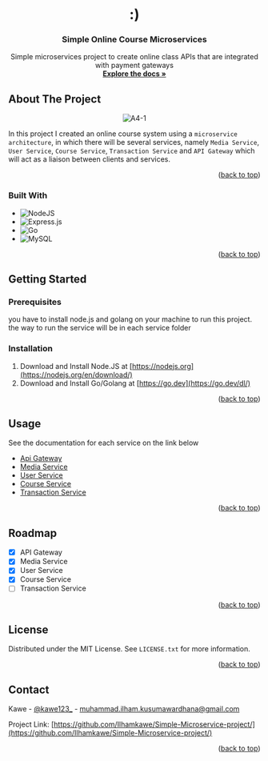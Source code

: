 <!-- PROJECT LOGO -->
<br />
<div align="center">

  <h1>:)</h1>

<h3 align="center">Simple Online Course Microservices</h3>

  <p align="center">
    Simple microservices project to create online class APIs that are integrated with payment gateways
    <br />
    <a href="https://github.com/github_username/repo_name"><strong>Explore the docs »</strong></a>
  </p>
</div>





<!-- ABOUT THE PROJECT -->
## About The Project

<p align="center">
  <img src="https://i.ibb.co/F4jjTsg/microservice-diagram.jpg" alt="A4-1" border="0" />
</p>

In this project I created an online course system using a `microservice architecture`, in which there will be several services, namely `Media Service`, `User Service`, `Course Service`, `Transaction Service` and `API Gateway` which will act as a liaison between clients and services.

<p align="right">(<a href="#readme-top">back to top</a>)</p>



### Built With

* ![NodeJS](https://img.shields.io/badge/node.js-6DA55F?style=for-the-badge&logo=node.js&logoColor=white)
* ![Express.js](https://img.shields.io/badge/express.js-%23404d59.svg?style=for-the-badge&logo=express&logoColor=%2361DAFB)
* ![Go](https://img.shields.io/badge/go-%2300ADD8.svg?style=for-the-badge&logo=go&logoColor=white)
* ![MySQL](https://img.shields.io/badge/mysql-%2300f.svg?style=for-the-badge&logo=mysql&logoColor=white)

<p align="right">(<a href="#readme-top">back to top</a>)</p>



<!-- GETTING STARTED -->
## Getting Started


### Prerequisites

you have to install node.js and golang on your machine to run this project. the way to run the service will be in each service folder


### Installation

1. Download and Install Node.JS at [https://nodejs.org](https://nodejs.org/en/download/)
2. Download and Install Go/Golang at [https://go.dev](https://go.dev/dl/)


<p align="right">(<a href="#readme-top">back to top</a>)</p>



<!-- USAGE EXAMPLES -->
## Usage

See the documentation for each service on the link below
- [Api Gateway](https://github.com/Ilhamkawe/Simple-Microservice-project/tree/main/api-gateway)
- [Media Service](https://github.com/Ilhamkawe/Simple-Microservice-project/tree/main/media-service)
- [User Service](https://github.com/Ilhamkawe/Simple-Microservice-project/tree/main/user-service)
- [Course Service](https://github.com/Ilhamkawe/Simple-Microservice-project/tree/main/course-service)
- [Transaction Service](https://github.com/Ilhamkawe/Simple-Microservice-project/tree/main/transaction-service)

<p align="right">(<a href="#readme-top">back to top</a>)</p>



<!-- ROADMAP -->
## Roadmap

- [X] API Gateway
- [X] Media Service
- [X] User Service
- [X] Course Service
- [ ] Transaction Service

<p align="right">(<a href="#readme-top">back to top</a>)</p>

<!-- LICENSE -->
## License

Distributed under the MIT License. See `LICENSE.txt` for more information.

<p align="right">(<a href="#readme-top">back to top</a>)</p>

<!-- CONTACT -->
## Contact

Kawe - [@kawe123_](https://www.instagram.com/kawe123_/) - muhammad.ilham.kusumawardhana@gmail.com

Project Link: [https://github.com/Ilhamkawe/Simple-Microservice-project/](https://github.com/Ilhamkawe/Simple-Microservice-project/)

<p align="right">(<a href="#readme-top">back to top</a>)</p>
